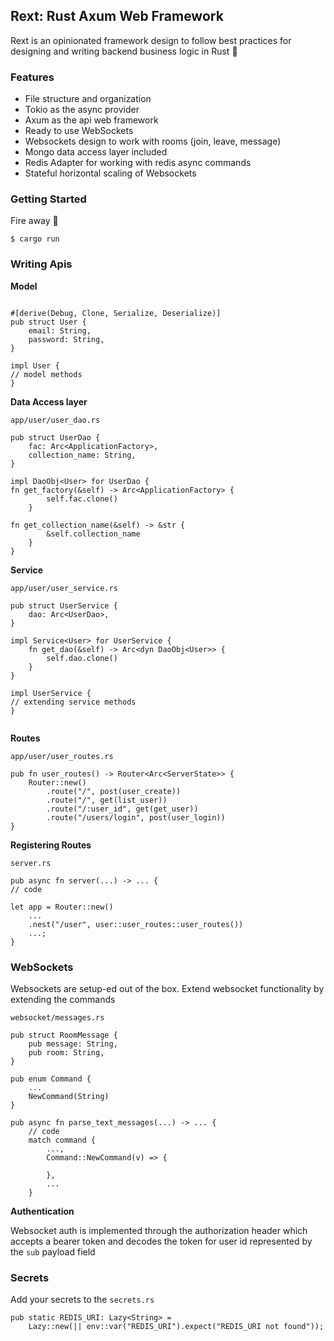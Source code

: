 
## Rext: Rust Axum Web Framework

Rext is an opinionated framework design to follow best practices for designing and writing backend business logic in Rust :crab:

### Features
- File structure and organization
- Tokio as the async provider
- Axum as the api web framework
- Ready to use WebSockets
- Websockets design to work with rooms (join, leave, message)
- Mongo data access layer included
- Redis Adapter for working with redis async commands
- Stateful horizontal scaling of Websockets

### Getting Started

Fire away 🚀

```
$ cargo run
```

### Writing Apis

**Model**

```

#[derive(Debug, Clone, Serialize, Deserialize)]
pub struct User {
    email: String,
    password: String,
}

impl User {
// model methods
}

```

**Data Access layer**


`app/user/user_dao.rs`
```
pub struct UserDao {
    fac: Arc<ApplicationFactory>,
    collection_name: String,
}

impl DaoObj<User> for UserDao {
fn get_factory(&self) -> Arc<ApplicationFactory> {
        self.fac.clone()
    }

fn get_collection_name(&self) -> &str {
        &self.collection_name
    }
}
```

**Service**

`app/user/user_service.rs`
```
pub struct UserService {
    dao: Arc<UserDao>,
}

impl Service<User> for UserService {
    fn get_dao(&self) -> Arc<dyn DaoObj<User>> {
        self.dao.clone()
    }
}

impl UserService {
// extending service methods
}


```

**Routes**

`app/user/user_routes.rs`


```
pub fn user_routes() -> Router<Arc<ServerState>> {
    Router::new()
        .route("/", post(user_create))
        .route("/", get(list_user))
        .route("/:user_id", get(get_user))
        .route("/users/login", post(user_login))
}
```


**Registering Routes**

`server.rs`

```
pub async fn server(...) -> ... {
// code 

let app = Router::new()
    ...
    .nest("/user", user::user_routes::user_routes())
    ...;
}
```

### WebSockets

Websockets are setup-ed out of the box. Extend websocket functionality by extending the commands

`websocket/messages.rs`
```
pub struct RoomMessage {
    pub message: String,
    pub room: String,
}

pub enum Command {
    ...
    NewCommand(String)
}

```
```
pub async fn parse_text_messages(...) -> ... {
    // code
    match command {
        ...,
        Command::NewCommand(v) => {

        },
        ...
    }

```

**Authentication**

Websocket auth is implemented through the authorization header 
which accepts a bearer token and decodes the token for user id represented by the `sub` payload field



### Secrets
Add your secrets to the  `secrets.rs`

```
pub static REDIS_URI: Lazy<String> =
    Lazy::new(|| env::var("REDIS_URI").expect("REDIS_URI not found"));

```



